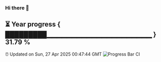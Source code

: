 ### Hi there 👋
⏳ Year progress { █████████▁▁▁▁▁▁▁▁▁▁▁▁▁▁▁▁▁▁▁▁▁ } 31.79 %
---
⏰ Updated on Sun, 27 Apr 2025 00:47:44 GMT
![Progress Bar CI](https://github.com/Moyi321/Moyi321/workflows/Progress%20Bar%20CI/badge.svg)
